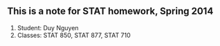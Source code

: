 ## This is a note for STAT homework, Spring 2014

1. Student: Duy Nguyen
2. Classes: STAT 850, STAT 877, STAT 710
